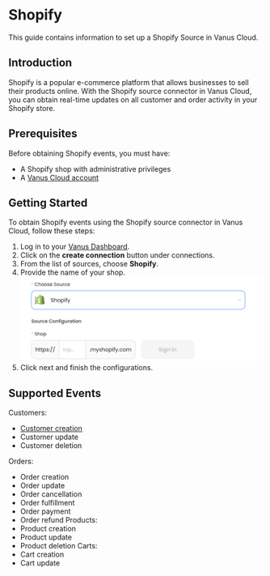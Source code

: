 # Shopify

This guide contains information to set up a Shopify Source in Vanus Cloud.

## Introduction

Shopify is a popular e-commerce platform that allows businesses to sell their products online. With the Shopify source connector in Vanus Cloud, you can obtain real-time updates on all customer and order activity in your Shopify store.

## Prerequisites

Before obtaining Shopify events, you must have:

- A Shopify shop with administrative privileges
- A [Vanus Cloud account](https://cloud.vanus.ai)

## Getting Started

To obtain Shopify events using the Shopify source connector in Vanus Cloud, follow these steps:

1. Log in to your [Vanus Dashboard](https://cloud.vanus.ai/dashboard).
2. Click on the **create connection** button under connections.
2. From the list of sources, choose **Shopify**.
3. Provide the name of your shop.
   ![](images/shopify.png)
3. Click next and finish the configurations.


## Supported Events

Customers: 
- [Customer creation](events.md#customer-creation)
- Customer update 
- Customer deletion

Orders: 
- Order creation 
- Order update 
- Order cancellation 
- Order fulfillment
- Order payment 
- Order refund
Products:
- Product creation 
- Product update 
- Product deletion
Carts:
- Cart creation 
- Cart update